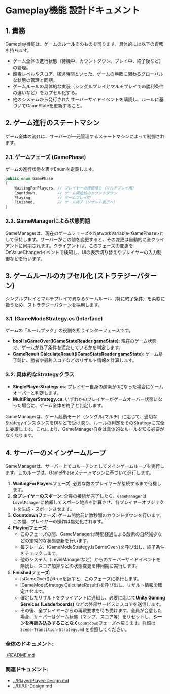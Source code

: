 # **Gameplay機能 設計ドキュメント**

## **1\. 責務**

Gameplay機能は、ゲームの**ルール**そのものを司ります。具体的には以下の責務を持ちます。

* ゲーム全体の進行状態（待機中、カウントダウン、プレイ中、終了後など）の管理。  
* 酸素レベルやスコア、経過時間といった、ゲームの勝敗に関わるグローバルな状態の管理と同期。  
* ゲームルールの具体的な実装（シングルプレイとマルチプレイでの勝利条件の違いなど）をカプセル化する。  
* 他のシステムから発行されたサーバーサイドイベントを購読し、ルールに基づいてGameStateを更新すること。

## **2\. ゲーム進行のステートマシン**

ゲーム全体の流れは、サーバーが一元管理するステートマシンによって制御されます。

### **2.1. ゲームフェーズ (GamePhase)**

ゲームの進行状態を表すEnumを定義します。
```csharp
public enum GamePhase  
{  
    WaitingForPlayers, // プレイヤーの接続待ち（マルチプレイ用）  
    Countdown,         // ゲーム開始前のカウントダウン  
    Playing,           // ゲームプレイ中  
    Finished,          // ゲーム終了（リザルト表示へ）  
}
```

### **2.2. GameManagerによる状態同期**

GameManagerは、現在のゲームフェーズをNetworkVariable\<GamePhase\>として保持します。サーバーがこの値を変更すると、その変更は自動的に全クライアントに同期されます。クライアントは、このフェーズの変更をOnValueChangedイベントで検知し、UIの表示切り替えやプレイヤーの入力制御などを行います。

## **3\. ゲームルールのカプセル化 (ストラテジーパターン)**

シングルプレイとマルチプレイで異なるゲームルール（特に終了条件）を柔軟に扱うため、ストラテジーパターンを採用します。

### **3.1. IGameModeStrategy.cs (Interface)**

ゲームの「ルールブック」の役割を担うインターフェースです。

* **bool IsGameOver(IGameStateReader gameState)**: 現在のゲーム状態で、ゲームが終了条件を満たしているかを判定します。  
* **GameResult CalculateResult(IGameStateReader gameState)**: ゲーム終了時に、勝者や最終スコアなどのリザルト情報を計算します。

### **3.2. 具体的なStrategyクラス**

* **SinglePlayerStrategy.cs**: プレイヤー自身の酸素が0になった場合にゲームオーバーと判定します。  
* **MultiPlayerStrategy.cs**: いずれかのプレイヤーがゲームオーバー状態になった場合に、ゲーム全体を終了と判定します。

GameManagerは、ゲーム起動モード（シングル/マルチ）に応じて、適切なStrategyインスタンスをDIなどで受け取り、ルールの判定をそのStrategyに完全に委譲します。これにより、GameManager自身は具体的なルールを知る必要がなくなります。

## **4\. サーバーのメインゲームループ**

GameManagerは、サーバー上でコルーチンとしてメインゲームループを実行します。このループは、GamePhaseステートマシンに基づいて進行します。

1. **WaitingForPlayersフェーズ**: 必要な数のプレイヤーが接続するまで待機します。  
2. **全プレイヤーのスポーン**: 全員の接続が完了したら、`GameManager`は`LevelManager`に依頼してスポーン地点を計算させ、各プレイヤーオブジェクトを生成・スポーンさせます。
3. **Countdownフェーズ**: ゲーム開始前に数秒間のカウントダウンを行います。この間、プレイヤーの操作は無効化されます。  
4. **Playingフェーズ**:  
   * このフェーズの間、GameManagerは時間経過による酸素の自然減少などの定常的な状態更新を行います。  
   * 毎フレーム、IGameModeStrategy.IsGameOver()を呼び出し、終了条件をチェックします。  
   * 他のシステム（LevelManagerなど）からのサーバーサイドイベントを購読し、スコア加算などの状態変更を非同期に実行します。  
5. **Finishedフェーズ**:  
   * IsGameOver()がtrueを返すと、このフェーズに移行します。  
   * IGameModeStrategy.CalculateResult()を呼び出し、リザルト情報を確定させます。  
   * 確定したリザルトをクライアントに通知し、必要に応じて**Unity Gaming Services (Leaderboards)** などの外部サービスにスコアを送信します。
   * その後、全プレイヤーからの再戦要求を待ち受けます。全員が合意した場合、サーバーはゲーム状態（マップ、スコア等）をリセットし、**シーンを再読み込みすることなく**`Countdown`フェーズへ戻ります。詳細は `Scene-Transition-Strategy.md` を参照してください。

### **全体のドキュメント:**　
[./README.md](../../../README.md)
### **関連ドキュメント:**
* [../Player/Player-Design.md](../Player/Player-Design.md)  
* [../UI/UI-Design.md](../UI/UI-Design.md)